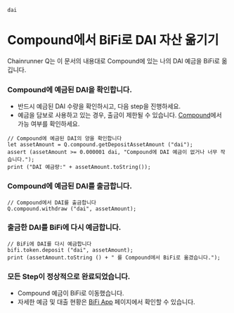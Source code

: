 ```meta-Currency
dai
```

# Compound에서 BiFi로 DAI 자산 옮기기

Chainrunner Q는 이 문서의 내용대로 Compound에 있는 나의 DAI 예금을 BiFi로 옮깁니다.

### Compound에 예금된 DAI을 확인합니다.

- 반드시 예금된 DAI 수량을 확인하시고, 다음 step을 진행하세요.
- 예금을 담보로 사용하고 있는 경우, 출금이 제한될 수 있습니다. [Compound](https://app.compound.finance/)에서 가능 여부를 확인하세요.

```output-Dynamic
// Compound에 예금된 DAI의 양을 확인합니다
let assetAmount = Q.compound.getDepositAssetAmount ("dai");
assert (assetAmount >= 0.000001 dai, "Compound에 DAI 예금이 없거나 너무 작습니다.");
print ("DAI 예금량:" + assetAmount.toString());
```

### Compound에 예금된 DAI를 출금합니다.

```taster
// Compound에서 DAI를 출금합니다
Q.compound.withdraw ("dai", assetAmount);
```

### 출금한 DAI를 BiFi에 다시 예금합니다.

```taster
// BiFi에 DAI를 다시 예금합니다
bifi.token.deposit ("dai", assetAmount);
print (assetAmount.toString () + " 를 Compound에서 BiFi로 옮겼습니다.");
```

### 모든 Step이 정상적으로 완료되었습니다.

- Compound 예금이 BiFi로 이동했습니다. 
- 자세한 예금 및 대출 현황은 [BiFi App](https://app.bifi.finance/) 페이지에서 확인할 수 있습니다.

